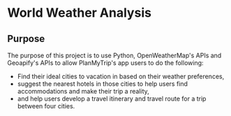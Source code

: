 # World Weather Analysis 

## Purpose 

The purpose of this project is to use Python, OpenWeatherMap's APIs and Geoapify's APIs to allow PlanMyTrip's app users to do the following: 
* Find their ideal cities to vacation in based on their weather preferences,
* suggest the nearest hotels in those cities to help users find accommodations and make their trip a reality,
* and help users develop a travel itinerary and travel route for a trip between four cities. 

